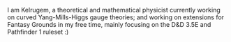 I am Kelrugem, a theoretical and mathematical physicist currently working on curved Yang-Mills-Higgs gauge theories; and working on extensions for Fantasy Grounds in my free time, mainly focusing on the D&D 3.5E and Pathfinder 1 ruleset :) 
